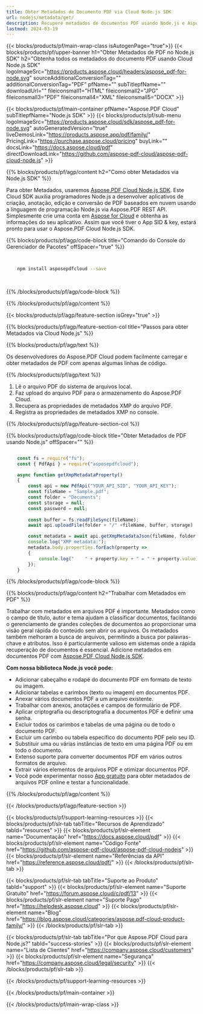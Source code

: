 ```yaml
---
title: Obter Metadados de Documento PDF via Cloud Node.js SDK
url: nodejs/metadata/get/
description: Recupere metadados de documentos PDF usando Node.js e Aspose.PDF Cloud SDK.
lastmod: 2024-03-19
---
```


{{< blocks/products/pf/main-wrap-class isAutogenPage="true">}}
{{< blocks/products/pf/upper-banner h1="Obter Metadados de PDF no Node.js SDK" h2="Obtenha todos os metadados do documento PDF usando Cloud Node.js SDK" logoImageSrc="https://products.aspose.cloud/headers/aspose_pdf-for-node.svg" sourceAdditionalConversionTag="" additionalConversionTag="PDF" pfName="" subTitlepfName="" downloadUrl="" fileiconsmall1="HTML" fileiconsmall2="JPG" fileiconsmall3="PDF" fileiconsmall4="XML" fileiconsmall5="DOCX" >}}

{{< blocks/products/pf/main-container pfName="Aspose.PDF Cloud" subTitlepfName="Node.js SDK" >}}
{{< blocks/products/pf/sub-menu logoImageSrc="https://products.aspose.cloud/sdk/aspose_pdf-for-node.svg"
autoGeneratedVersion="true"
liveDemosLink="https://products.aspose.app/pdf/family/" PricingLink="https://purchase.aspose.cloud/pricing" buyLink="" docsLink="https://docs.aspose.cloud/pdf"  directDownloadLink="https://github.com/aspose-pdf-cloud/aspose-pdf-cloud-node.js" >}}

{{% blocks/products/pf/agp/content h2="Como obter Metadados via Node.js SDK" %}}

Para obter Metadados, usaremos
[Aspose.PDF Cloud Node.js SDK](https://products.aspose.cloud/pdf/nodejs/). Este Cloud SDK auxilia programadores Node.js a desenvolver aplicativos de criação, anotação, edição e conversão de PDF baseados em nuvem usando a linguagem de programação Node.js via Aspose.PDF REST API. Simplesmente crie uma conta em [Aspose for Cloud](https://dashboard.aspose.cloud/#/apps) e obtenha as informações do seu aplicativo. Assim que você tiver o App SID & key, estará pronto para usar o Aspose.PDF Cloud Node.js SDK.

{{% blocks/products/pf/agp/code-block title="Comando do Console do Gerenciador de Pacotes" offSpacer="true" %}}

```bash

     
    npm install asposepdfcloud --save
     
     

```

{{% /blocks/products/pf/agp/code-block %}}

{{% /blocks/products/pf/agp/content %}}

{{< blocks/products/pf/agp/feature-section isGrey="true" >}}

{{% blocks/products/pf/agp/feature-section-col title="Passos para obter Metadados via Cloud Node.js" %}}

{{% blocks/products/pf/agp/text %}}

Os desenvolvedores do Aspose.PDF Cloud podem facilmente carregar e obter metadados de PDF com apenas algumas linhas de código.

{{% /blocks/products/pf/agp/text %}}

1. Lê o arquivo PDF do sistema de arquivos local.
1. Faz upload do arquivo PDF para o armazenamento do Aspose.PDF Cloud.
1. Recupera as propriedades de metadados XMP do arquivo PDF.
1. Registra as propriedades de metadados XMP no console.

{{% /blocks/products/pf/agp/feature-section-col %}}


{{% blocks/products/pf/agp/code-block title="Obter Metadados de PDF usando Node.js" offSpacer="" %}}

```js

    const fs = require("fs");
    const { PdfApi } = require("asposepdfcloud");

    async function getXmpMetadataProperty()
    {
        const api = new PdfApi("YOUR_API_SID", "YOUR_API_KEY");
        const fileName = "Sample.pdf";
        const folder = "Documents";
        const storage = null;
        const password = null;
        
        const buffer = fs.readFileSync(fileName);
        await api.uploadFile(folder + "/" +fileName, buffer, storage)

        const metadata = await api.getXmpMetadataJson(fileName, folder, storage, password);  
        console.log("XMP metadata:");
        metadata.body.properties.forEach(property => 
        {
            console.log("    " + property.key + " = " + property.value);
        });
    }
```

{{% /blocks/products/pf/agp/code-block %}}

{{% blocks/products/pf/agp/content h2="Trabalhar com Metadados em PDF" %}}

Trabalhar com metadados em arquivos PDF é importante. Metadados como o campo de título, autor e tema ajudam a classificar documentos, facilitando o gerenciamento de grandes coleções de documentos ao proporcionar uma visão geral rápida do conteúdo sem abrir os arquivos.
Os metadados também melhoram a busca de arquivos, permitindo a busca por palavras-chave e atributos. Isso é particularmente valioso em sistemas onde a rápida recuperação de documentos é essencial.
Adicione metadados em documentos PDF com [Aspose.PDF Cloud Node.js SDK](https://products.aspose.cloud/pdf/nodejs/).

**Com nossa biblioteca Node.js você pode:**

+ Adicionar cabeçalho e rodapé do documento PDF em formato de texto ou imagem.
+ Adicionar tabelas e carimbos (texto ou imagem) em documentos PDF.
+ Anexar vários documentos PDF a um arquivo existente.
+ Trabalhar com anexos, anotações e campos de formulário de PDF.
+ Aplicar criptografia ou descriptografia a documentos PDF e definir uma senha.
+ Excluir todos os carimbos e tabelas de uma página ou de todo o documento PDF.
+ Excluir um carimbo ou tabela específico do documento PDF pelo seu ID.
+ Substituir uma ou várias instâncias de texto em uma página PDF ou em todo o documento.
+ Extenso suporte para converter documentos PDF em vários outros formatos de arquivo.
+ Extrair vários elementos de arquivos PDF e otimizar documentos PDF.
+ Você pode experimentar nosso [App gratuito](https://products.aspose.app/pdf/metadata) para obter metadados de arquivos PDF online e testar a funcionalidade.

{{% /blocks/products/pf/agp/content %}}

{{< /blocks/products/pf/agp/feature-section >}}

{{< blocks/products/pf/support-learning-resources >}}
{{< blocks/products/pf/slr-tab tabTitle="Recursos de Aprendizado" tabId="resources" >}}
{{< blocks/products/pf/slr-element name="Documentação" href="https://docs.aspose.cloud/pdf" >}}
{{< blocks/products/pf/slr-element name="Código Fonte" href="https://github.com/aspose-pdf-cloud/aspose-pdf-cloud-nodejs" >}}
{{< blocks/products/pf/slr-element name="Referências da API" href="https://reference.aspose.cloud/pdf/" >}}
{{< /blocks/products/pf/slr-tab >}}

{{< blocks/products/pf/slr-tab tabTitle="Suporte ao Produto" tabId="support" >}}
{{< blocks/products/pf/slr-element name="Suporte Gratuito" href="https://forum.aspose.cloud/c/pdf/13" >}}
{{< blocks/products/pf/slr-element name="Suporte Pago" href="https://helpdesk.aspose.cloud" >}}
{{< blocks/products/pf/slr-element name="Blog" href="https://blog.aspose.cloud/categories/aspose.pdf-cloud-product-family/" >}}
{{< /blocks/products/pf/slr-tab >}}

{{< blocks/products/pf/slr-tab tabTitle="Por que Aspose.PDF Cloud para Node.js?" tabId="success-stories" >}}
{{< blocks/products/pf/slr-element name="Lista de Clientes" href="https://company.aspose.cloud/customers" >}}
{{< blocks/products/pf/slr-element name="Segurança" href="https://company.aspose.cloud/legal/security" >}}
{{< /blocks/products/pf/slr-tab >}}

{{< /blocks/products/pf/support-learning-resources >}}

<!-- aboutfile Ends -->

{{< /blocks/products/pf/main-container >}}

{{< /blocks/products/pf/main-wrap-class >}}



